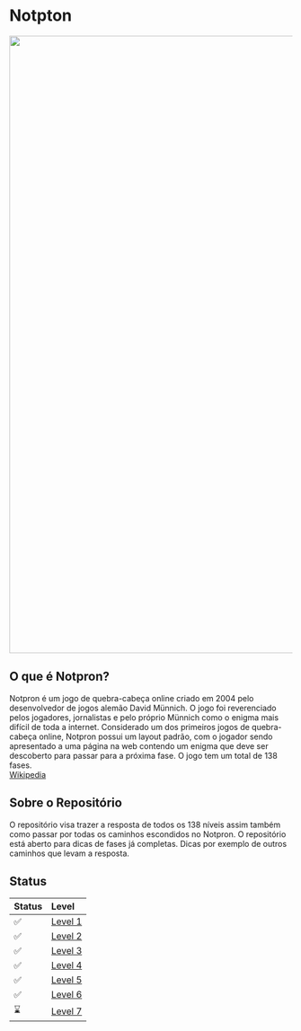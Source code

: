 # Notpton
<div align="center">
  <img src="https://hsto.org/getpro/habr/post_images/908/077/2ab/9080772aba984770c1dca950eba3c2a2.jpg" width="1100px">
</div>

## O que é Notpron?
Notpron é um jogo de quebra-cabeça online criado em 2004 pelo desenvolvedor de jogos alemão David Münnich. O jogo foi reverenciado pelos jogadores, jornalistas e pelo próprio Münnich como o enigma mais difícil de toda a internet. Considerado um dos primeiros jogos de quebra-cabeça online, Notpron possui um layout padrão, com o jogador sendo apresentado a uma página na web contendo um enigma que deve ser descoberto para passar para a próxima fase. O jogo tem um total de 138 fases.
<br>
<a href="https://pt.wikipedia.org/wiki/Notpron">Wikipedia</a>

## Sobre o Repositório
O repositório visa trazer a resposta de todos os 138 níveis assim também como passar por todas os caminhos escondidos no Notpron. O repositório está aberto para dicas de fases já completas. Dicas por exemplo de outros caminhos que levam a resposta.

## Status
| Status | Level                                                                               
|:-------|:------------------------------------------------------------------------------------|
| ✅    | <a href="http://notpron.org/notpron/levelone.htm">Level 1</a>                       |
| ✅    | <a href="http://www.notpron.org/notpron/not/level2.htm">Level 2</a>                 |
| ✅    | <a href="http://www.deathball.net/notpron/false/movetotheothersite.php">Level 3</a> |
| ✅    | <a href="https://www.deathball.net/notpron/true/movetotheothersite.php">Level 4</a> |
| ✅    | <a href="https://www.deathball.net/notpron/google/shestheoneforme.php">Level 5</a>  | 
| ✅    | <a href="https://www.deathball.net/notpron/nothing/hesgotitall.php">Level 6</a>     |
| ⌛     | <a href="https://www.deathball.net/notpron/sdrawkcab/tieman.htm">Level 7</a>         |
